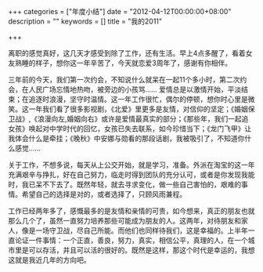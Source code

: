 +++
categories = ["年度小结"]
date = "2012-04-12T00:00:00+08:00"
description = ""
keywords = []
title = "我的2011"

+++

离职的感觉真好，这几天才感受到除了工作，还有生活。早上4点多醒了，看着女友熟睡的样子，想你这一年辛苦了，今天就恋爱3周年了，感谢有你相伴。

三年前的今天，我们第一次约会，不知说什么就呆在一起11个多小时，第二次约会，在人民广场忘情地热吻，被旁边的小孩骂...... 爱情总是以激情开始，平淡结束；在追逐时浪漫，坚守时温情。这一年工作很忙，偶尔的停顿，想你时心里是微笑。这一年我们看了很多影视剧，《北爱》里更多是友情，对信仰的坚定；《婚姻保卫战》,《浪漫向左,婚姻向右》或许是爱情最真实的部分；《那些年，我们一起追女孩》唤起对中学时代的回忆，女孩已失去联系，如今珍惜当下；《龙门飞甲》让我体会什么是牵挂；《晚秋》中安娜与勋看的那段话剧，我被吸引了，不知道你什么感觉......

关于工作，不想多说，每天从上公交开始，就是学习，准备。外派在淘宝的这一年充满艰辛与挣扎，好在自己努力，临走时得到团队的充分认可，或者是你发现我能时，我已呆不下去了。既然年轻，就去寻求变化，做一些自己害怕的，艰难的事情。希望自己的选择是对的，或者选择了，只顾风雨兼程。

工作已经两年多了，感慨最多的是友情和亲情的可贵，如今想来，真正的朋友也就那么几个了，虽然一直努力培养那些可能成为朋友的人。这两年，对待朋友和家人，像是一场守卫战，尽自己所能。而他们也同样待我们，这是幸福的。上半年一直论证一件事情：一个正直，善良，努力，真实，相信公平，真理的人，在一个城市里是可以存活，并且可以活的很好的。既然是这样，那这个时代是幸运的，我想这就是我近几年的方向吧。

